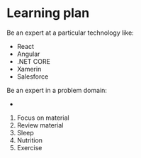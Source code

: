 # Learning plan

Be an expert at a particular technology like: 

* React
* Angular
* .NET CORE
* Xamerin
* Salesforce

Be an expert in a problem domain:

* 
1. Focus on material
2. Review material
3. Sleep
4. Nutrition
5. Exercise

